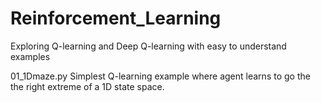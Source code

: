 # Reinforcement_Learning
Exploring Q-learning and Deep Q-learning with easy to understand examples

01_1Dmaze.py
Simplest Q-learning example where agent learns to go the the right extreme of a 1D state space.

